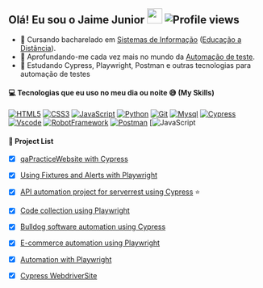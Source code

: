 ## Olá! Eu sou o Jaime Junior <a href="https://github.com/JAIMEjun10r"><img src="https://user-images.githubusercontent.com/29931326/125177555-2e78db00-e1b3-11eb-9e49-409c4f649cf5.gif" width="30px"></a> <img href="https://github.com/JAIMEjun10r" src="https://komarev.com/ghpvc/?username=JAIMEjun10r&color=blueviolet" alt="Profile views"/>

- 📖 Cursando bacharelado em <a href="https://pt.wikipedia.org/wiki/Sistema_de_informa%C3%A7%C3%A3o">Sistemas de Informação</a> (<a href="https://pt.wikipedia.org/wiki/Educa%C3%A7%C3%A3o_a_dist%C3%A2ncia">Educação a Distância</a>).  
- 🔭 Aprofundando-me cada vez mais no mundo da <a href="https://pt.wikipedia.org/wiki/Automa%C3%A7%C3%A3o_de_teste">Automação de teste</a>.
- 🌱 Estudando Cypress, Playwright, Postman e outras tecnologias para automação de testes



 #### :computer: Tecnologias que eu uso no meu dia ou noite 😅 (My Skills)

[![HTML5](https://skills.thijs.gg/icons?i=html)](https://pt.wikipedia.org/wiki/HTML5)
[![CSS3](https://skills.thijs.gg/icons?i=css)](https://pt.wikipedia.org/wiki/CSS3)
[![JavaScript](https://skills.thijs.gg/icons?i=js)](https://pt.wikipedia.org/wiki/JavaScript)
[![Python](https://skills.thijs.gg/icons?i=py)](https://pt.wikipedia.org/wiki/Python)
[![Git](https://skills.thijs.gg/icons?i=git)](https://pt.wikipedia.org/wiki/Git) 
[![Mysql](https://skills.thijs.gg/icons?i=mysql)](https://pt.wikipedia.org/wiki/Mysql)
[![Cypress](https://user-images.githubusercontent.com/93720316/199821436-514d2b9e-10c8-4321-b0e1-bd1dcf52489a.png)](https://pt.wikipedia.org/wiki/Cypress)
[![Vscode](https://user-images.githubusercontent.com/93720316/199822711-919922e2-2249-477f-9a68-0e81db260666.png)](https://pt.wikipedia.org/wiki/Vscode)
[![RobotFramework](https://user-images.githubusercontent.com/93720316/199823510-321d8a8d-8d1a-47ef-aed7-bfe270ba2871.png)](https://pt.wikipedia.org/wiki/RobotFramework)
[![Postman](https://user-images.githubusercontent.com/93720316/199824007-aa0fe203-00fc-4aa9-a305-2767e29d0cce.png)](https://pt.wikipedia.org/wiki/Postman)
[![JavaScript](https://skills.thijs.gg/icons?i=pw)


#### :scroll: Project List
- [x] <a href="https://github.com/JAIMEjun10r/qaPracticeWebsite">qaPracticeWebsite with Cypress</a>
- [x] <a href="https://github.com/JAIMEjun10r/Using-Fixtures-and-Alerts-with-Playwright">Using Fixtures and Alerts with Playwright</a>  
- [x] <a href="https://github.com/JAIMEjun10r/serverRest">API automation project for serverrest using Cypress</a> ⭐ 
- [x] <a href="https://github.com/JAIMEjun10r/CollectionTests-Playwright">Code collection using Playwright</a>
- [x] <a href="https://github.com/JAIMEjun10r/bulldogCypress">Bulldog software automation using Cypress</a>
- [x] <a href="https://github.com/JAIMEjun10r/AutomationExercise">E-commerce automation using Playwright</a> 
- [x] <a href="https://github.com/JAIMEjun10r/automationBro-Playwright">Automation with Playwright</a>
- [x] <a href="https://github.com/JAIMEjun10r/webdriverSite">Cypress WebdriverSite</a> 



